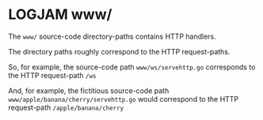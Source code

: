 # LOGJAM www/

The `www/` source-code directory-paths contains HTTP handlers.

The directory paths roughly correspond to the HTTP request-paths.

So, for example, the source-code path `www/ws/servehttp.go` corresponds to the HTTP request-path `/ws`

And, for example, the fictitious source-code path `www/apple/banana/cherry/servehttp.go` would correspond to the HTTP request-path `/apple/banana/cherry`

